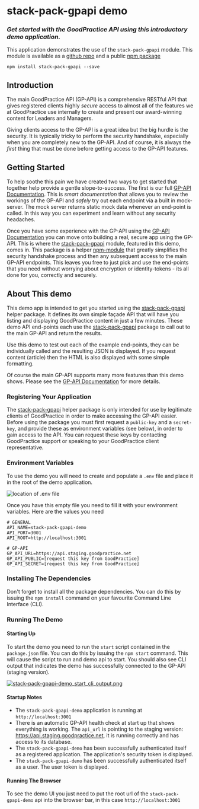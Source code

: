 # stack-pack-gpapi demo
### _Get started with the GoodPractice API using this introductory demo application._

This application demonstrates the use of the `stack-pack-gpapi` module. This module is available as a [github repo](https://github.com/gp-technical/stack-pack-gpapi) and a public [npm package](https://www.npmjs.com/package/stack-pack-gpapi)

```
npm install stack-pack-gpapi --save
```

## Introduction
The main GoodPractice API (GP-API) is a comprehensive RESTful API that gives registered clients highly _secure_ access to almost all of the features we at GoodPractice use internally to create and present our award-winning content for Leaders and Managers.

Giving clients access to the GP-API is a great idea but the big hurdle is the security. It is typically tricky to perform the security handshake, especially when you are completely new to the GP-API. And of course, it is always the _first_ thing that must be done before getting access to the GP-API features.

## Getting Started
To help soothe this pain we have created two ways to get started that together help provide a gentle slope-to-success. The first is our full [GP-API Documentation](http://docs.goodpracticeapi.apiary.io/). This is _smart documentation_ that allows you to review the workings of the GP-API and _safely_ try out each endpoint via a built in mock-server. The mock server returns static mock data whenever an end-point is called. In this way you can experiment and learn without any security headaches.

Once you have some experience with the GP-API using the [GP-API Documentation](http://docs.goodpracticeapi.apiary.io/) you can move onto building a real, secure app using the GP-API. This is where the [stack-pack-gpapi](https://github.com/gp-technical/stack-pack-gpapi) module, featured in this demo, comes in. This package is a helper [npm-module](https://www.npmjs.com/package/stack-pack-gpapi) that greatly simplifies the security handshake process and then any subsequent access to the main GP-API endpoints. This leaves you free to just pick and use the end-points that you need without worrying about encryption or identity-tokens - its all done for you, correctly and securely.

## About This demo
This demo app is intended to get you started using the [stack-pack-gpapi](https://github.com/gp-technical/stack-pack-gpapi) helper package. It defines its own simple façade API that will have you listing and displaying GoodPractice content in just a few minutes. These demo API end-points each use the [stack-pack-gpapi](https://github.com/gp-technical/stack-pack-gpapi) package to call out to the main GP-API and return the results.

Use this demo to test out each of the example end-points, they can be individually called and the resulting JSON is displayed. If you request content (article) then the HTML is also displayed with some simple formatting.

Of course the main  GP-API supports many more features than this demo shows. Please see the [GP-API Documentation](http://docs.goodpracticeapi.apiary.io/) for more details.

### Registering Your Application
The [stack-pack-gpapi](https://github.com/gp-technical/stack-pack-gpapi) helper package is only intended for use by legitimate clients of GoodPractice in order to make accessing the GP-API easier. Before using the package you must first request a `public-key` and a `secret-key`, and provide these as environment variables (see below), in order to gain access to the API. You can request these keys by contacting GoodPractice support or speaking to your GoodPractice client representative.

### Environment Variables
To use the demo you will need to create and populate a `.env` file and place it in the root of the demo application.

![location of .env file](https://s4.postimg.org/4bq9rahh9/stack-pack-gpapi-demo_env_file_location.png)

Once you have this empty file you need to fill it with your environment variables. Here are the values you need

```
# GENERAL
API_NAME=stack-pack-gpapi-demo
API_PORT=3001
API_ROOT=http://localhost:3001

# GP-API
GP_API_URL=https://api.staging.goodpractice.net
GP_API_PUBLIC=[request this key from GoodPractice]
GP_API_SECRET=[request this key from GoodPractice]
```
### Installing The Dependencies
Don't forget to install all the package dependencies. You can do this by issuing the `npm install` command on your favourite Command Line Interface (CLI).

### Running The Demo

#### Starting Up
To start the demo you need to run the `start` script contained in the `package.json` file. You can do this by issuing the `npm start` command. This will cause the script to run and demo api to start. You should also see CLI output that indicates the demo has successfully connected to the GP-API (staging version).

[![stack-pack-gpapi-demo_start_cli_output.png](https://s27.postimg.org/gd7yezxsz/stack-pack-gpapi-demo_start_cli_output.png)](https://postimg.org/image/wbgo54s0v/)

#### Startup Notes
* The `stack-pack-gpapi-demo` application is running at `http://localhost:3001`
* There is an automatic GP-API health check at start up that shows everything is working. The `api_url` is pointing to the staging version: https://api.staging.goodpractice.net, it is running correctly and has access to its database.
* The `stack-pack-gpapi-demo` has been successfully authenticated itself as a registered application. The application's security token is displayed.
* The `stack-pack-gpapi-demo` has been successfully authenticated itself as a user. The user token is displayed.

#### Running The Browser

To see the demo UI you just need to put the root url of the `stack-pack-gpapi-demo` api into the browser bar, in this case `http://localhost:3001`
